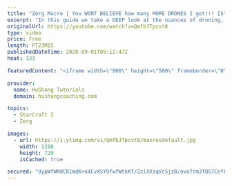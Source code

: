 ```yaml
---
title: "Zerg Macro | You WONT BELIEVE how many MORE DRONES I got!!! [Starcraft 2]"
excerpt: "In this guide we take a DEEP look at the nuances of droning, economy & macro to help you understand where you might be going wrong in your games. How is it that Grand Master's a pros generate so many more drones than you?!? You're about to find out :)  Zerg Macro | You WONT BELIEVE how many MORE DRONES"
originalUrl: https://youtube.com/watch?v=QmfbJTpcvt8
type: video
price: Free
length: PT23M1S
publishedDateTime: 2020-09-01T05:12:47Z
heat: 133

featuredContent: "<iframe width=\"800\" height=\"500\" frameborder=\"0\" src=\"https://www.youtube.com/embed/QmfbJTpcvt8\" allow=\"accelerometer; autoplay; encrypted-media; gyroscope; picture-in-picture\" allowfullscreen></iframe>"

provider:
  name: HuShang Tutorials
  domain: hushangcoaching.com

topics:
  - StarCraft 2
  - Zerg

images:
  - url: https://i.ytimg.com/vi/QmfbJTpcvt8/maxresdefault.jpg
    width: 1280
    height: 720
    isCached: true

secured: "UypWfWMdCR1mdK+n4CvXSY9fwfWtkKT/ZzlXXsqVc5jzB/nvo7rmJfQS7CeYF29dTcmkksSX3470gGPY5kA+AdidvNvnedbka/fZvwQe1oXvecmbebaYTBlx1ZJNONIbyclAM/wrKg5sWAtNQJCDberMwS0PsCe10gF41dbUku6XmkIknjNHzUaj3mYNGNv7Lcn+zcKwkBjbowJgVHmjYjj1WU5odJc00OQ8ZjhbyHMVETfLidxT1h8WEsuH5LqsGxdjjCjuLK0HuAA0g4LRQVZCFiULd7eEK6RdiOHhIXfmjFegiWQ8Ei8U+NxGs/S6ToVNXHR8kA83j5d91GS1hmdiPLvzeWeg+wKACZFdx7+vcSGTrRb1rp+uHWM+iOZAFMw8/Iey8iWenqt3XahJG5sPoVAZ7fVcZv5fyjLXKLI=;4QMcsCjoGGKM7gtc1OjDvw=="
---
```


